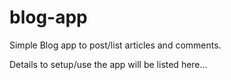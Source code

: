 # blog-app
Simple Blog app to post/list articles and comments.

Details to setup/use the app will be listed here...
